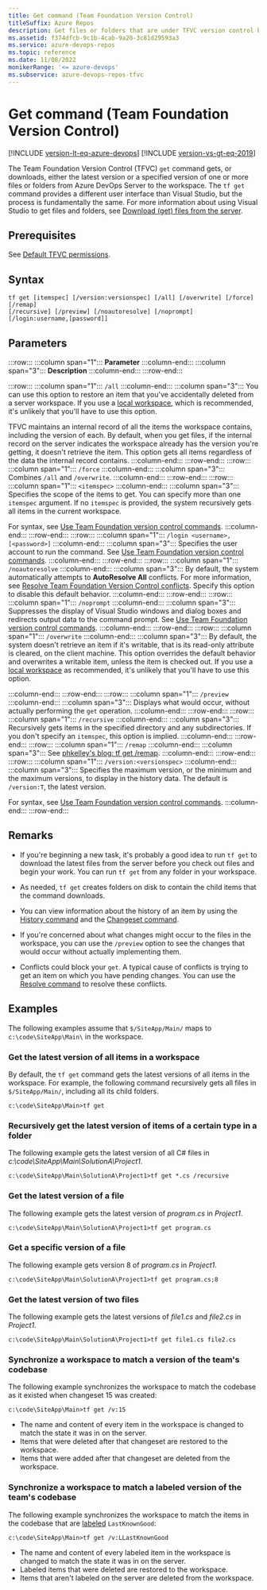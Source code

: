 ```yaml
---
title: Get command (Team Foundation Version Control)
titleSuffix: Azure Repos
description: Get files or folders that are under TFVC version control by using the get command.
ms.assetid: f374dfcb-9c1b-4cab-9a20-3c81d29593a3
ms.service: azure-devops-repos
ms.topic: reference
ms.date: 11/08/2022
monikerRange: '<= azure-devops'
ms.subservice: azure-devops-repos-tfvc
---
```



# Get command (Team Foundation Version Control)

[!INCLUDE [version-lt-eq-azure-devops](../../includes/version-lt-eq-azure-devops.md)]
[!INCLUDE [version-vs-gt-eq-2019](../../includes/version-vs-gt-eq-2019.md)]

The Team Foundation Version Control (TFVC) `get` command gets, or downloads, either the latest version or a specified version of one or more files or folders from Azure DevOps Server to the workspace. The `tf get` command provides a different user interface than Visual Studio, but the process is fundamentally the same. For more information about using Visual Studio to get files and folders, see [Download (get) files from the server](download-get-files-from-server.md).

## Prerequisites

See [Default TFVC permissions](../../organizations/security/default-tfvc-permissions.md).

## Syntax

```
tf get [itemspec] [/version:versionspec] [/all] [/overwrite] [/force] [/remap]
[/recursive] [/preview] [/noautoresolve] [/noprompt]
[/login:username,[password]]
```

## Parameters

:::row:::
   :::column span="1":::
   **Parameter**
   :::column-end:::
   :::column span="3":::
   **Description**
   :::column-end:::
:::row-end:::

:::row:::
   :::column span="1":::
   `/all`
   :::column-end:::
   :::column span="3":::
   You can use this option to restore an item that you've accidentally deleted from a server workspace. If you use a [local workspace](decide-between-using-local-server-workspace.md), which is recommended, it's unlikely that you'll have to use this option.
   
   TFVC maintains an internal record of all the items the workspace contains, including the version of each. By default, when you get files, if the internal record on the server indicates the workspace already has the version you're getting, it doesn't retrieve the item. This option gets all items regardless of the data the internal record contains.
   :::column-end:::
:::row-end:::
:::row:::
   :::column span="1":::
   `/force`
   :::column-end:::
   :::column span="3":::
   Combines `/all` and `/overwrite`.
   :::column-end:::
:::row-end:::
:::row:::
   :::column span="1":::
   `<itemspec>`
   :::column-end:::
   :::column span="3":::
   Specifies the scope of the items to get. You can specify more than one `itemspec` argument. If no `itemspec` is provided, the system recursively gets all items in the current workspace.

   For syntax, see [Use Team Foundation version control commands](use-team-foundation-version-control-commands.md).
   :::column-end:::
:::row-end:::
:::row:::
   :::column span="1":::
   `/login <username>,[<password>]`
   :::column-end:::
   :::column span="3":::
   Specifies the user account to run the command. See [Use Team Foundation version control commands](use-team-foundation-version-control-commands.md).
   :::column-end:::
:::row-end:::
:::row:::
   :::column span="1":::
   `/noautoresolve`
   :::column-end:::
   :::column span="3":::
   By default, the system automatically attempts to **AutoResolve All** conflicts. For more information, see [Resolve Team Foundation Version Control conflicts](resolve-team-foundation-version-control-conflicts.md). Specify this option to disable this default behavior.
   :::column-end:::
:::row-end:::
:::row:::
   :::column span="1":::
   `/noprompt`
   :::column-end:::
   :::column span="3":::
   Suppresses the display of Visual Studio windows and dialog boxes and redirects output data to the command prompt. See [Use Team Foundation version control commands](use-team-foundation-version-control-commands.md).
   :::column-end:::
:::row-end:::
:::row:::
   :::column span="1":::
   `/overwrite`
   :::column-end:::
   :::column span="3":::
   By default, the system doesn't retrieve an item if it's writable, that is its read-only attribute is cleared, on the client machine. This option overrides the default behavior and overwrites a writable item, unless the item is checked out. If you use a [local workspace](decide-between-using-local-server-workspace.md) as recommended, it's unlikely that you'll have to use this option.

   
   :::column-end:::
:::row-end:::
:::row:::
   :::column span="1":::
   `/preview`
   :::column-end:::
   :::column span="3":::
   Displays what would occur, without actually performing the `get` operation.
   :::column-end:::
:::row-end:::
:::row:::
   :::column span="1":::
   `/recursive`
   :::column-end:::
   :::column span="3":::
   Recursively gets items in the specified directory and any subdirectories. If you don't specify an `itemspec`, this option is implied.
   :::column-end:::
:::row-end:::
:::row:::
   :::column span="1":::
   `/remap`
   :::column-end:::
   :::column span="3":::
   See [phkelley's blog: tf get /remap](/archive/blogs/phkelley/tf-get-remap).
   :::column-end:::
:::row-end:::
:::row:::
   :::column span="1":::
   `/version:<versionspec>`
   :::column-end:::
   :::column span="3":::
   Specifies the maximum version, or the minimum and the maximum versions, to display in the history data. The default is `/version:T`, the latest version.

   For syntax, see [Use Team Foundation version control commands](use-team-foundation-version-control-commands.md).
   :::column-end:::
:::row-end:::

## Remarks

- If you're beginning a new task, it's probably a good idea to run `tf get` to download the latest files from the server before you check out files and begin your work. You can run `tf get` from any folder in your workspace.

- As needed, `tf get` creates folders on disk to contain the child items that the command downloads.

- You can view information about the history of an item by using the [History command](history-command.md) and the [Changeset command](changeset-command.md).

- If you're concerned about what changes might occur to the files in the workspace, you can use the `/preview` option to see the changes that would occur without actually implementing them.

- Conflicts could block your `get`. A typical cause of conflicts is trying to get an item on which you have pending changes. You can use the [Resolve command](resolve-command.md) to resolve these conflicts.

## Examples

The following examples assume that `$/SiteApp/Main/` maps to `c:\code\SiteApp\Main\` in the workspace.

### Get the latest version of all items in a workspace

By default, the `tf get` command gets the latest versions of all items in the workspace. For example, the following command recursively gets all files in `$/SiteApp/Main/`, including all its child folders.

```
c:\code\SiteApp\Main>tf get
```

### Recursively get the latest version of items of a certain type in a folder

The following example gets the latest version of all C# files in *c:\\code\\SiteApp\\Main\\SolutionA\\Project1*.

```
c:\code\SiteApp\Main\SolutionA\Project1>tf get *.cs /recursive
```

### Get the latest version of a file

The following example gets the latest version of *program.cs* in *Project1*.

```
c:\code\SiteApp\Main\SolutionA\Project1>tf get program.cs
```

### Get a specific version of a file

The following example gets version 8 of *program.cs* in *Project1*.

```
c:\code\SiteApp\Main\SolutionA\Project1>tf get program.cs;8
```

### Get the latest version of two files

The following example gets the latest versions of *file1.cs* and *file2.cs* in *Project1*.

```
c:\code\SiteApp\Main\SolutionA\Project1>tf get file1.cs file2.cs
```

### Synchronize a workspace to match a version of the team's codebase

The following example synchronizes the workspace to match the codebase as it existed when changeset 15 was created:

```
c:\code\SiteApp\Main>tf get /v:15
```

- The name and content of every item in the workspace is changed to match the state it was in on the server.
- Items that were deleted after that changeset are restored to the workspace.
- Items that were added after that changeset are deleted from the workspace.

### Synchronize a workspace to match a labeled version of the team's codebase

The following example synchronizes the workspace to match the items in the codebase that are [labeled](use-labels-take-snapshot-your-files.md) `LastKnownGood`:

```
c:\code\SiteApp\Main>tf get /v:LLastKnownGood
```

- The name and content of every labeled item in the workspace is changed to match the state it was in on the server.
- Labeled items that were deleted are restored to the workspace.
- Items that aren't labeled on the server are deleted from the workspace.

